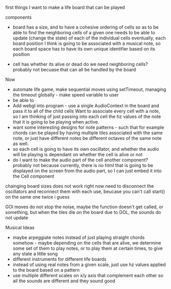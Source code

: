 first things I want to make a life board that can be played

components
- board
has a size, and to have a cohesive ordering of cells so as to be able to find the neighboring cells of a given one
needs to be able to update (change the state) of each of the individual cells
eventually, each board position I think is going to be associated with a musical note, so each board space has to have its own unique identifier based on its position


- cell
has whether its alive or dead
do we need neighboring cells? probably not becuase that can all be handled by the board




Now
- automate life game, make sequential moves using setTimeout, managing the timeout globally - make speed variable to user
- be able to 
- Add webgl into program - use a single AudioContext in the board and pass it to all of the child cells
Want to associate every cell with a note, so I am thinking of just passing into each cell the hz values of the note that it is going to be playing when active.
- want some interesting designs for note patterns - such that for example chords can be played by having multiple tiles associated with the same note, or just have different notes be different octaves of the same note as well.
- so each cell is going to have its own oscillator, and whether the audio will be playing is dependant on whether the cell is alive or not
- do I want to make the audio part of the cell another component? probably not because currently, there is no html that is going to be displayed on the screen from the audio part, so I can just embed it into the Cell component


chainging board sizes does not work right now
need to disconnect the oscillators and reconnect them with each use, beucase you can't call start() on the same one twice i guess


GOl moves do not stop the noise, maybe the function doesn't get called, or something, but when the tiles die on the board due to GOL, the sounds do not update

Musical Ideas
- maybe arpeggiate notes instead of just playing straight chords somehow - maybe depending on the cells that are alive, we determine some set of them to play notes, or to play them at certain times, to give any state a little song
- different instruments for different life boards
- instead of using real notes from a given scale, just use hz values  applied to the board based on a pattern
- use multiple different scales on x/y axis that complement each other so all the sounds are different and they sound good

